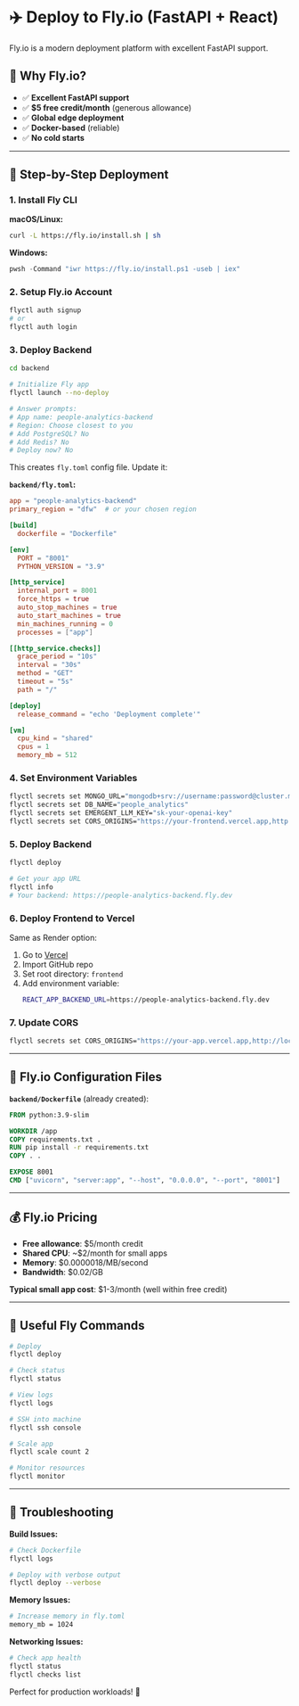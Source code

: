 # ✈️ Deploy to Fly.io (FastAPI + React)

Fly.io is a modern deployment platform with excellent FastAPI support.

## 🎯 **Why Fly.io?**
- ✅ **Excellent FastAPI support**
- ✅ **$5 free credit/month** (generous allowance)
- ✅ **Global edge deployment**
- ✅ **Docker-based** (reliable)
- ✅ **No cold starts**

---

## 🚀 **Step-by-Step Deployment**

### 1. **Install Fly CLI**

**macOS/Linux:**
```bash
curl -L https://fly.io/install.sh | sh
```

**Windows:**
```powershell
pwsh -Command "iwr https://fly.io/install.ps1 -useb | iex"
```

### 2. **Setup Fly.io Account**
```bash
flyctl auth signup
# or
flyctl auth login
```

### 3. **Deploy Backend**

```bash
cd backend

# Initialize Fly app
flyctl launch --no-deploy

# Answer prompts:
# App name: people-analytics-backend
# Region: Choose closest to you
# Add PostgreSQL? No
# Add Redis? No
# Deploy now? No
```

This creates `fly.toml` config file. Update it:

**`backend/fly.toml`:**
```toml
app = "people-analytics-backend"
primary_region = "dfw"  # or your chosen region

[build]
  dockerfile = "Dockerfile"

[env]
  PORT = "8001"
  PYTHON_VERSION = "3.9"

[http_service]
  internal_port = 8001
  force_https = true
  auto_stop_machines = true
  auto_start_machines = true
  min_machines_running = 0
  processes = ["app"]

[[http_service.checks]]
  grace_period = "10s"
  interval = "30s"
  method = "GET"
  timeout = "5s"
  path = "/"

[deploy]
  release_command = "echo 'Deployment complete'"

[vm]
  cpu_kind = "shared"
  cpus = 1
  memory_mb = 512
```

### 4. **Set Environment Variables**
```bash
flyctl secrets set MONGO_URL="mongodb+srv://username:password@cluster.mongodb.net/people_analytics"
flyctl secrets set DB_NAME="people_analytics"
flyctl secrets set EMERGENT_LLM_KEY="sk-your-openai-key"
flyctl secrets set CORS_ORIGINS="https://your-frontend.vercel.app,http://localhost:3000"
```

### 5. **Deploy Backend**
```bash
flyctl deploy

# Get your app URL
flyctl info
# Your backend: https://people-analytics-backend.fly.dev
```

### 6. **Deploy Frontend to Vercel**

Same as Render option:
1. Go to [Vercel](https://vercel.com)
2. Import GitHub repo
3. Set root directory: `frontend`
4. Add environment variable:
   ```bash
   REACT_APP_BACKEND_URL=https://people-analytics-backend.fly.dev
   ```

### 7. **Update CORS**
```bash
flyctl secrets set CORS_ORIGINS="https://your-app.vercel.app,http://localhost:3000"
```

---

## 🔧 **Fly.io Configuration Files**

**`backend/Dockerfile`** (already created):
```dockerfile
FROM python:3.9-slim

WORKDIR /app
COPY requirements.txt .
RUN pip install -r requirements.txt
COPY . .

EXPOSE 8001
CMD ["uvicorn", "server:app", "--host", "0.0.0.0", "--port", "8001"]
```

---

## 💰 **Fly.io Pricing**
- **Free allowance**: $5/month credit
- **Shared CPU**: ~$2/month for small apps
- **Memory**: $0.0000018/MB/second
- **Bandwidth**: $0.02/GB

**Typical small app cost**: $1-3/month (well within free credit)

---

## 🔧 **Useful Fly Commands**

```bash
# Deploy
flyctl deploy

# Check status
flyctl status

# View logs
flyctl logs

# SSH into machine
flyctl ssh console

# Scale app
flyctl scale count 2

# Monitor resources
flyctl monitor
```

---

## 🚨 **Troubleshooting**

**Build Issues:**
```bash
# Check Dockerfile
flyctl logs

# Deploy with verbose output
flyctl deploy --verbose
```

**Memory Issues:**
```bash
# Increase memory in fly.toml
memory_mb = 1024
```

**Networking Issues:**
```bash
# Check app health
flyctl status
flyctl checks list
```

Perfect for production workloads! 🚀